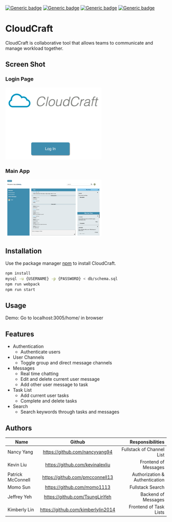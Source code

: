 [![Generic badge](https://img.shields.io/badge/npm-6.14.11-<COLOR>.svg)](https://shields.io/)
[![Generic badge](https://img.shields.io/badge/node-v12.20.2-orange.svg)](https://shields.io/)
[![Generic badge](https://img.shields.io/badge/react-17.0.2-yellowgreen.svg)](https://shields.io/)
[![Generic badge](https://img.shields.io/badge/socket.io-4.0.1-orange.svg)](https://shields.io/)

# CloudCraft

CloudCraft is collaborative tool that allows teams to communicate and manage workload together.

## Screen Shot
### Login Page
<img src="./readMeImg/login.png" width="300px">

### Main App
<img src="./readMeImg/main-app.png" width="300px">



## Installation

Use the package manager [npm](https://www.npmjs.com/get-npm) to install CloudCraft.

```bash
npm install
mysql -u {USERNAME} -p {PASSWORD} < db/schema.sql
npm run webpack
npm run start
```

## Usage

Demo: Go to localhost:3005/home/ in browser

## Features
- Authentication
  -   Authenticate users
- User Channels
  - Toggle group and direct message channels
- Messages
  - Real time chatting
  - Edit and delete current user message
  - Add other user message to task
- Task List
  - Add current user tasks
  - Complete and delete tasks
- Search
  - Search keywords through tasks and messages

## Authors
| Name                | Github                            |Responsibilities |
| --------------------|:------------------------------:   |------:|
| Nancy Yang          |https://github.com/nancyyang94     |Fullstack of Channel List|
| Kevin Liu           |https://github.com/kevinalexliu    |Frontend of Messages  |
| Patrick McConnell   |https://github.com/pmcconnell13    |Authorization & Authentication|
| Momo Sun            |https://github.com/momo1113        |Fullstack Search|
| Jeffrey Yeh         |https://github.com/TsungLinYeh     |Backend of Messages|
| Kimberly Lin        |https://github.com/kimberlylin2014 |Frontend of Task Lists|


